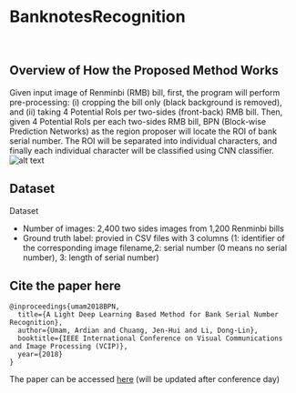 # BanknotesRecognition
<br>

## Overview of How the Proposed Method Works
Given input image of Renminbi (RMB) bill, first, the program will perform pre-processing: (i) cropping the bill only (black background is removed), and (ii) taking 4 Potential RoIs per two-sides (front-back) RMB bill. Then, given 4 Potential RoIs per each two-sides RMB bill, BPN (Block-wise Prediction Networks) as the region proposer will locate the ROI of bank serial number. The ROI will be separated into individual characters, and finally each individual character will be classified using CNN classifier.
![alt text](https://github.com/ardianumam/BanknotesRecognition/blob/master/Flowchart_of_proposed_system.jpg "Flowhart of the proposed method")

## Dataset
Dataset
* Number of images: 2,400 two sides images from 1,200 Renminbi bills
* Ground truth label: provied in CSV files with 3 columns (1: identifier of the corresponding image filename,2: serial number (0 means no serial number), 3: length of serial number)

## Cite the paper here
```
@inproceedings{umam2018BPN,
  title={A Light Deep Learning Based Method for Bank Serial Number Recognition},
  author={Umam, Ardian and Chuang, Jen-Hui and Li, Dong-Lin},
  booktitle={IEEE International Conference on Visual Communications and Image Processing (VCIP)},
  year={2018}
}
```
The paper can be accessed [here](#) (will be updated after conference day)
